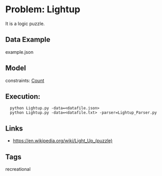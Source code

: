 # Problem: Lightup

It is a logic puzzle.

## Data Example
  example.json

## Model
  constraints: [Count](https://pycsp.org/documentation/constraints/Count)

## Execution:
```
  python Lightup.py -data=<datafile.json>
  python Lightup.py -data=<datafile.txt> -parser=Lightup_Parser.py
```

## Links
 - https://en.wikipedia.org/wiki/Light_Up_(puzzle)

## Tags
  recreational
